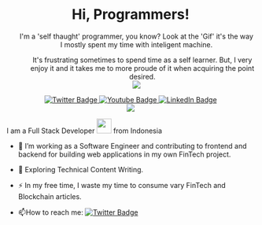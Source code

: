 <div align="center">
  <h1>
  Hi, Programmers!
</h1>
  <div />
  <ul>I'm a 'self thaught' programmer, you know? Look at the 'Gif' it's the way I mostly spent my time with inteligent machine.
  <ul/>
  It's frustrating sometimes to spend time as a self learner. But, I very enjoy it and it takes me to more proude of it when acquiring the point desired.
  </ul>
  
<div id="header" align="center">
  <img src="https://c.tenor.com/PPn5QJWoT_UAAAAC/monkey-computer.gif" />
</div>
</div>

<div id="badges">
  <a href="https://twitter.com/ZulfiLim">
    <img src="https://img.shields.io/badge/Twitter-blue?style=for-the-badge&logo=twitter&logoColor=white" alt="Twitter Badge"/>
  </a>
  <a href="your-youtube-URL">
    <img src="https://img.shields.io/badge/YouTube-red?style=for-the-badge&logo=youtube&logoColor=white" alt="Youtube Badge"/>
  </a>
  <a href="your-linkedin-URL">
    <img src="https://img.shields.io/badge/LinkedIn-blue?style=for-the-badge&logo=linkedin&logoColor=white" alt="LinkedIn Badge"/>
  </a>
</div>
<div id='badge'>
  <img src="https://komarev.com/ghpvc/?username=ZulfiLim&style=flat-square&color=red" alt=""/>
</div>
<div align='start'>
  
  <div id="header" align="center">
  <img src="https://user-images.githubusercontent.com/13142418/53255520-bf44de00-3700-11e9-9f47-50bc50ed6e83.gif" witdh="50px"/>
</div>
  
  I am a Full Stack Developer <img src="https://media.giphy.com/media/WUlplcMpOCEmTGBtBW/giphy.gif" width="30"> from Indonesia
  
- :telescope: I’m working as a Software Engineer and contributing to frontend and backend for building web applications in my own FinTech project.

- :seedling: Exploring Technical Content Writing.

- :zap: In my free time, I waste my time to consume vary FinTech and Blockchain articles.

    <div id='badge'>
- :mailbox:How to reach me: 
  <a href="https://twitter.com/ZulfiLim">
  <img src="https://img.shields.io/badge/Twitter-blue?style=for-the-badge&logo=twitter&logoColor=white" alt="Twitter Badge"/></a>
  </div>
